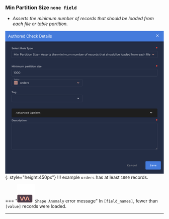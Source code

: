 ### Min Partition Size <spam id='none-field'>`none field`</spam>
* *Asserts the minimum number of records that should be loaded from each file or table partition.*


![Screenshot](../assets/checks/rule-types/min-partition-size-check.png){: style="height:450px"}
!!! example
    `orders` has at least `1000` records.

=== "![Screenshot](../assets/checks/rule-types/icons/icon-shape-anomaly-dark.svg)`Shape Anomaly` error message"
    In `[field_names]`, fewer than `[value]` records were loaded.

---